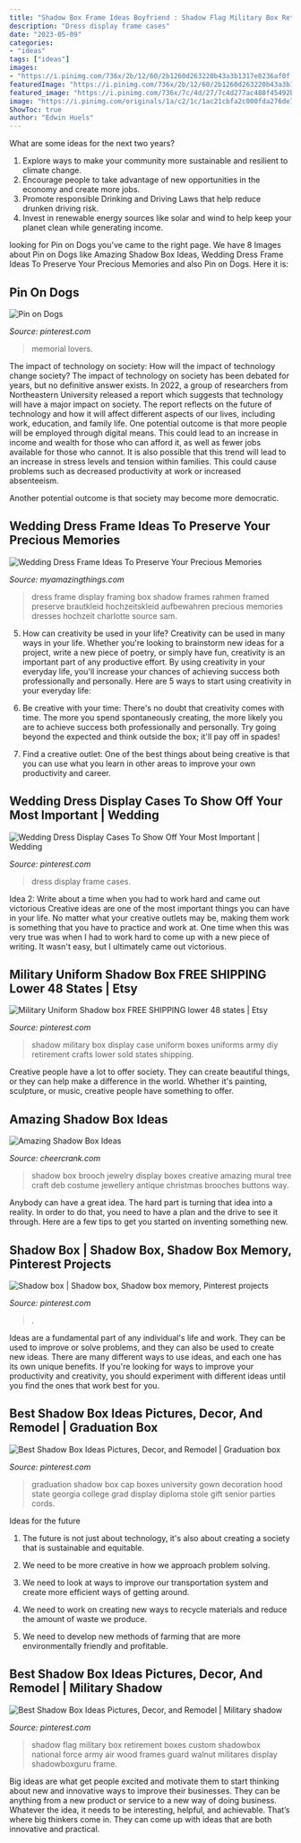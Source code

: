 ```yaml
---
title: "Shadow Box Frame Ideas Boyfriend : Shadow Flag Military Box Retirement Boxes Custom Shadowbox National Force Army Air Wood Frames Guard Walnut Militares Display Shadowboxguru Frame"
description: "Dress display frame cases"
date: "2023-05-09"
categories:
- "ideas"
tags: ["ideas"]
images:
- "https://i.pinimg.com/736x/2b/12/60/2b1260d263220b43a3b1317e8236af0f.jpg"
featuredImage: "https://i.pinimg.com/736x/2b/12/60/2b1260d263220b43a3b1317e8236af0f.jpg"
featured_image: "https://i.pinimg.com/736x/7c/4d/27/7c4d277ac488f45492b9a516f7bd4192.jpg"
image: "https://i.pinimg.com/originals/1a/c2/1c/1ac21cbfa2c000fda276de748b406802.jpg"
ShowToc: true
author: "Edwin Huels"
---
```



What are some ideas for the next two years?
1. Explore ways to make your community more sustainable and resilient to climate change.
2. Encourage people to take advantage of new opportunities in the economy and create more jobs.
3. Promote responsible Drinking and Driving Laws that help reduce drunken driving risk.
4. Invest in renewable energy sources like solar and wind to help keep your planet clean while generating income.

	

		
looking for Pin on Dogs you've came to the right page. We have 8 Images about Pin on Dogs like Amazing Shadow Box Ideas, Wedding Dress Frame Ideas To Preserve Your Precious Memories and also Pin on Dogs. Here it is:
		
    
## Pin On Dogs

<img loading=lazy src="https://i.pinimg.com/736x/2b/12/60/2b1260d263220b43a3b1317e8236af0f.jpg" onerror="this.onerror=null;this.src='https://tse2.mm.bing.net/th?id=OIP.NpEu7qcrvYCfwipPcC4bqAHaHa&amp;pid=15.1';" alt="Pin on Dogs">

_Source: pinterest.com_

>memorial lovers. 

	

The impact of technology on society: How will the impact of technology change society?
The impact of technology on society has been debated for years, but no definitive answer exists. In 2022, a group of researchers from Northeastern University released a report which suggests that technology will have a major impact on society. The report reflects on the future of technology and how it will affect different aspects of our lives, including work, education, and family life. 
One potential outcome is that more people will be employed through digital means. This could lead to an increase in income and wealth for those who can afford it, as well as fewer jobs available for those who cannot. It is also possible that this trend will lead to an increase in stress levels and tension within families. This could cause problems such as decreased productivity at work or increased absenteeism. 

Another potential outcome is that society may become more democratic.

    
## Wedding Dress Frame Ideas To Preserve Your Precious Memories

<img loading=lazy src="http://myamazingthings.com/wp-content/uploads/2017/11/wedding-dress-display-4-.jpg" onerror="this.onerror=null;this.src='https://tse4.mm.bing.net/th?id=OIP.20xP-N5b8NYLh1i54GsH_gHaK2&amp;pid=15.1';" alt="Wedding Dress Frame Ideas To Preserve Your Precious Memories">

_Source: myamazingthings.com_

>dress frame display framing box shadow frames rahmen framed preserve brautkleid hochzeitskleid aufbewahren precious memories dresses hochzeit charlotte source sam. 

	

5. How can creativity be used in your life?
Creativity can be used in many ways in your life. Whether you're looking to brainstorm new ideas for a project, write a new piece of poetry, or simply have fun, creativity is an important part of any productive effort. By using creativity in your everyday life, you'll increase your chances of achieving success both professionally and personally. Here are 5 ways to start using creativity in your everyday life:
1. Be creative with your time: There's no doubt that creativity comes with time. The more you spend spontaneously creating, the more likely you are to achieve success both professionally and personally. Try going beyond the expected and think outside the box; it'll pay off in spades!

2. Find a creative outlet: One of the best things about being creative is that you can use what you learn in other areas to improve your own productivity and career.

    
## Wedding Dress Display Cases To Show Off Your Most Important | Wedding

<img loading=lazy src="https://i.pinimg.com/736x/4d/ed/02/4ded023cf46c34ac5c7b3b5677d413e1.jpg" onerror="this.onerror=null;this.src='https://tse4.mm.bing.net/th?id=OIP.vCcuEF5velB5XX4Qfse1ZQHaJ4&amp;pid=15.1';" alt="Wedding Dress Display Cases To Show Off Your Most Important | Wedding">

_Source: pinterest.com_

>dress display frame cases. 

	

Idea 2: Write about a time when you had to work hard and came out victorious
Creative ideas are one of the most important things you can have in your life. No matter what your creative outlets may be, making them work is something that you have to practice and work at. One time when this was very true was when I had to work hard to come up with a new piece of writing. It wasn't easy, but I ultimately came out victorious.

    
## Military Uniform Shadow Box FREE SHIPPING Lower 48 States | Etsy

<img loading=lazy src="https://i.pinimg.com/originals/1a/c2/1c/1ac21cbfa2c000fda276de748b406802.jpg" onerror="this.onerror=null;this.src='https://tse4.mm.bing.net/th?id=OIP.GylKDzxJVQwOif8AeelGbgHaJ4&amp;pid=15.1';" alt="Military Uniform Shadow box FREE SHIPPING lower 48 states | Etsy">

_Source: pinterest.com_

>shadow military box display case uniform boxes uniforms army diy retirement crafts lower sold states shipping. 

	

Creative people have a lot to offer society. They can create beautiful things, or they can help make a difference in the world. Whether it's painting, sculpture, or music, creative people have something to offer.

    
## Amazing Shadow Box Ideas

<img loading=lazy src="http://www.cheercrank.com/wp-content/uploads/2016/08/15-shadow-box-ideas.jpg" onerror="this.onerror=null;this.src='https://tse4.mm.bing.net/th?id=OIP.BL7xB2LET2GjI_qLCO8H9QHaJ3&amp;pid=15.1';" alt="Amazing Shadow Box Ideas">

_Source: cheercrank.com_

>shadow box brooch jewelry display boxes creative amazing mural tree craft deb costume jewellery antique christmas brooches buttons way. 

	

Anybody can have a great idea. The hard part is turning that idea into a reality. In order to do that, you need to have a plan and the drive to see it through. Here are a few tips to get you started on inventing something new.

    
## Shadow Box | Shadow Box, Shadow Box Memory, Pinterest Projects

<img loading=lazy src="https://i.pinimg.com/736x/78/88/19/78881966b9f82dd2df59536a45c1bd49--pinterest-projects-shadow-box.jpg" onerror="this.onerror=null;this.src='https://tse1.mm.bing.net/th?id=OIP.vLDUPiwpcSQfGW2ACUHzhwHaJ3&amp;pid=15.1';" alt="Shadow box | Shadow box, Shadow box memory, Pinterest projects">

_Source: pinterest.com_

>. 

	

Ideas are a fundamental part of any individual's life and work. They can be used to improve or solve problems, and they can also be used to create new ideas. There are many different ways to use ideas, and each one has its own unique benefits. If you're looking for ways to improve your productivity and creativity, you should experiment with different ideas until you find the ones that work best for you.

    
## Best Shadow Box Ideas Pictures, Decor, And Remodel | Graduation Box

<img loading=lazy src="https://i.pinimg.com/originals/75/bd/c7/75bdc7bc9d64c704bd6988f5694455f9.jpg" onerror="this.onerror=null;this.src='https://tse3.mm.bing.net/th?id=OIP.GI2GHQ50MP57J8346VBzCwHaJ4&amp;pid=15.1';" alt="Best Shadow Box Ideas Pictures, Decor, and Remodel | Graduation box">

_Source: pinterest.com_

>graduation shadow box cap boxes university gown decoration hood state georgia college grad display diploma stole gift senior parties cords. 

	

Ideas for the future
1. The future is not just about technology, it's also about creating a society that is sustainable and equitable.
2. We need to be more creative in how we approach problem solving.

3. We need to look at ways to improve our transportation system and create more efficient ways of getting around.

4. We need to work on creating new ways to recycle materials and reduce the amount of waste we produce.

5. We need to develop new methods of farming that are more environmentally friendly and profitable.

    
## Best Shadow Box Ideas Pictures, Decor, And Remodel | Military Shadow

<img loading=lazy src="https://i.pinimg.com/736x/7c/4d/27/7c4d277ac488f45492b9a516f7bd4192.jpg" onerror="this.onerror=null;this.src='https://tse2.mm.bing.net/th?id=OIP.RcSprEtyoqxVQsCmE4hTLQHaHa&amp;pid=15.1';" alt="Best Shadow Box Ideas Pictures, Decor, and Remodel | Military shadow">

_Source: pinterest.com_

>shadow flag military box retirement boxes custom shadowbox national force army air wood frames guard walnut militares display shadowboxguru frame. 

	

Big ideas are what get people excited and motivate them to start thinking about new and innovative ways to improve their businesses. They can be anything from a new product or service to a new way of doing business. Whatever the idea, it needs to be interesting, helpful, and achievable. That’s where big thinkers come in. They can come up with ideas that are both innovative and practical.

